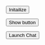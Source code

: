 <script>
    window.addEventListener("onEmbeddedMessagingReady", () => {            
        console.log( "Inside Prechat API!!" );
    embeddedservice_bootstrap.prechatAPI.setHiddenPrechatFields( { "Queue_Name" : 'tesstt' } );
</script>

<script type='text/javascript'>
window.initEmbeddedMessaging =	function initEmbeddedMessaging() {
		try {
			embeddedservice_bootstrap.settings.language = window.varLang; // For example, enter 'en' or 'en-US'
			

			embeddedservice_bootstrap.init(
				'00DDE0000044R3Q',
				'McAfee_Chat',
				'https://mcsg--dev.sandbox.my.site.com/ESWMcAfeeChat1707158023631',
				{
					scrt2URL: 'https://mcsg--dev.sandbox.my.salesforce-scrt.com'
				}
			);
		} catch (err) {
			console.error('Error loading Embedded Messaging: ', err);
		}
	};
</script>
<script type='text/javascript' src='https://mcsg--dev.sandbox.my.site.com/ESWMcAfeeChat1707158023631/assets/js/bootstrap.min.js'></script>

<button onclick='initEmbeddedMessaging()'>Initailize</button >

<button onclick='embeddedservice_bootstrap.utilAPI.showChatButton()'>Show button</button >

<button onclick='embeddedservice_bootstrap.utilAPI.launchChat()'>Launch Chat</button >
